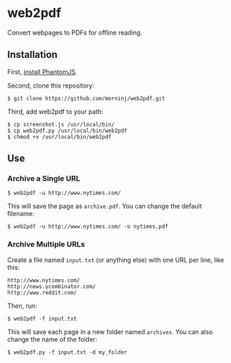 # web2pdf

Convert webpages to PDFs for offline reading.

## Installation

First,  [install PhantomJS](http://phantomjs.org/download.html).

Second, clone this repository:

    $ git clone https://github.com/morninj/web2pdf.git

Third, add web2pdf to your path:

    $ cp screenshot.js /usr/local/bin/
    $ cp web2pdf.py /usr/local/bin/web2pdf
    $ chmod +x /usr/local/bin/web2pdf

## Use


### Archive a Single URL

    $ web2pdf -u http://www.nytimes.com/

This will save the page as `archive.pdf`. You can change the default filename:

    $ web2pdf -u http://www.nytimes.com/ -o nytimes.pdf

### Archive Multiple URLs

Create a file named `input.txt` (or anything else) with one URL per line, like 
this:

    http://www.nytimes.com/
    http://news.ycombinator.com/
    http://www.reddit.com/

Then, run:

    $ web2pdf -f input.txt

This will save each page in a new folder named `archives`. You can also change 
the name of the folder:

    $ web2pdf.py -f input.txt -d my_folder

